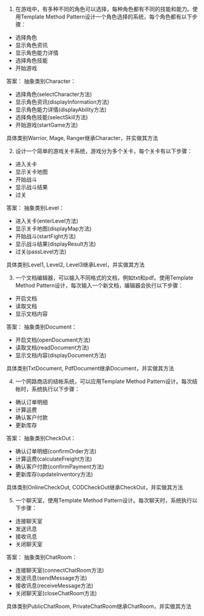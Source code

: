 

1. 在游戏中，有多种不同的角色可以选择，每种角色都有不同的技能和能力。使用Template Method Pattern设计一个角色选择的系统，每个角色都有以下步骤：
- 选择角色
- 显示角色资讯
- 显示角色能力详情
- 选择角色技能
- 开始游戏

答案：
抽象类别Character：
- 选择角色(selectCharacter方法)
- 显示角色资讯(displayInformation方法)
- 显示角色能力详情(displayAbility方法)
- 选择角色技能(selectSkill方法)
- 开始游戏(startGame方法)

具体类别Warrior, Mage, Ranger继承Character，并实做其方法

2. 设计一个简单的游戏关卡系统，游戏分为多个关卡，每个关卡有以下步骤：
- 进入关卡
- 显示关卡地图
- 开始战斗
- 显示战斗结果
- 过关

答案：
抽象类别Level：
- 进入关卡(enterLevel方法)
- 显示关卡地图(displayMap方法)
- 开始战斗(startFight方法)
- 显示战斗结果(displayResult方法)
- 过关(passLevel方法)

具体类别Level1, Level2, Level3继承Level，并实做其方法

3. 一个文档编辑器，可以输入不同格式的文档，例如txt和pdf。使用Template Method Pattern设计，每次输入一个新文档，编辑器会执行以下步骤：
- 开启文档
- 读取文档
- 显示文档内容

答案：
抽象类别Document：
- 开启文档(openDocument方法)
- 读取文档(readDocument方法)
- 显示文档内容(displayDocument方法)

具体类别TxtDocument, PdfDocument继承Document，并实做其方法

4. 一个网路商店的结帐系统，可以应用Template Method Pattern设计。每次结帐时，系统执行以下步骤：
- 确认订单明细
- 计算运费
- 确认客户付款
- 更新库存

答案：
抽象类别CheckOut：
- 确认订单明细(confirmOrder方法)
- 计算运费(calculateFreight方法)
- 确认客户付款(confirmPayment方法)
- 更新库存(updateInventory方法)

具体类别OnlineCheckOut, CODCheckOut继承CheckOut，并实做其方法

5. 一个聊天室，使用Template Method Pattern设计。每次聊天时，系统执行以下步骤：
- 连接聊天室
- 发送讯息
- 接收讯息
- 关闭聊天室

答案：
抽象类别ChatRoom：
- 连接聊天室(connectChatRoom方法)
- 发送讯息(sendMessage方法)
- 接收讯息(receiveMessage方法)
- 关闭聊天室(closeChatRoom方法)

具体类别PublicChatRoom, PrivateChatRoom继承ChatRoom，并实做其方法